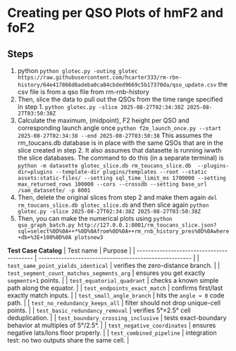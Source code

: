 # Creating per QSO Plots of hmF2 and foF2

## Steps
1. python `python glotec.py -outing_glotec https://raw.githubusercontent.com/hcarter333/rm-rbn-history/64e417866d6adeba0ca84cbded9669c5b17370da/qso_update.csv` the csv file is from a qso file from rm-rnb-history
2. Then, slice the data to pull out the QSOs from the time range specified  in step 1. `python glotec.py -slice 2025-08-27T02:34:38Z 2025-08-27T03:50:38Z`
3. Calculate the maximum, (midpoint), F2 height per QSO and corresponding launch angle once `python f2m_launch_once.py --start 2025-08-27T02:34:38 --end 2025-08-27T03:50:38` This assumes the rm_toucans.db database is in place with the same QSOs that are in the slice created in step 2. It also assumes that datasette is running iwwth the slice databases. The command to do this (in a separate terminal) is `python -m datasette glotec_slice.db rm_toucans_slice.db  --plugins-dir=plugins --template-dir plugins/templates --root --static assets:static-files/ --setting sql_time_limit_ms 1700000 --setting max_returned_rows 100000 --cors --crossdb --setting base_url /sam_datasette/ -p 8001`
4. Then, delete the original slices from step 2 and make them again `del rm_toucans_slice.db glotec_slice.db` and then slice again `python glotec.py -slice 2025-08-27T02:34:38Z 2025-08-27T03:50:38Z`
5. Then, you can make the numerical plots using `python qso_graph_batch.py http://127.0.0.1:8001/rm_toucans_slice.json?sql=select%0D%0A++*%0D%0Afrom%0D%0A++rm_rnb_history_pres%0D%0Awhere+db+%3E+100%0D%0A plotsnew3`



**Test Case Catalog** 
| Test name                                 | Purpose                                                |
| ----------------------------------------- | ------------------------------------------------------ |
| `test_same_point_yields_identical`        | verifies the zero-distance branch.                     |
| `test_segment_count_matches_segments_arg` | ensures you get exactly `segments+1` points.           |
| `test_equatorial_quadrant`                | checks a known simple path along the equator.          |
| `test_endpoints_exact_match`              | confirms first/last exactly match inputs.              |
| `test_small_angle_branch`                 | hits the `angle ≈ 0` code path.                        |
| `test_no_redundancy_keeps_all`            | filter should not drop unique-cell points.             |
| `test_basic_redundancy_removal`           | verifies 5°×2.5° cell deduplication.                   |
| `test_boundary_crossing_inclusive`        | tests exact-boundary behavior at multiples of 5°/2.5°. |
| `test_negative_coordinates`               | ensures negative lats/lons floor properly.             |
| `test_combined_pipeline`                  | integration test: no two outputs share the same cell.  | 
